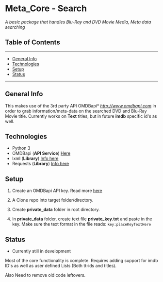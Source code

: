 # Meta_Core - Search
_A basic package that handles Blu-Ray and DVD Movie Media, Meta data searching_

## Table of Contents
___

- [General Info](#General-Info)
- [Technologies](#Technologies)
- [Setup](#Setup)
- [Status](#Status)

---

## General Info

This makes use of the 3rd party API OMDBapi* _http://www.omdbapi.com_ in order to grab information/meta-data on the searched DVD and Blu-Ray Movie title. Currently works on **Text** titles, but in future **imdb** specific id's as well.

## Technologies

- Python 3
- OMDBapi (**API Service**) [Here](http://www.omdbapi.com)
- lxml (**Library**) [Info here](https://lxml.de/) 
- Requests (**Library**) [Info here](https://requests.readthedocs.io/en/master/)

## Setup

1. Create an OMDBapi API key.
Read more [here](http://www.omdbapi.com/apikey.aspx)

2. A Clone repo into target folder/directory.

3. Create **private_data** folder in root directory.

4. In **private_data** folder, create text file **private_key.txt** and paste in the key. Make sure the text format in the file reads: `key:placeKeyTextHere`

## Status

 - Currently still in development

Most of the core functionality is complete. 
Requires adding support for imdb ID's as well as user defined Lists (Both tt-ids and titles).

Also Need to remove old code leftovers.





